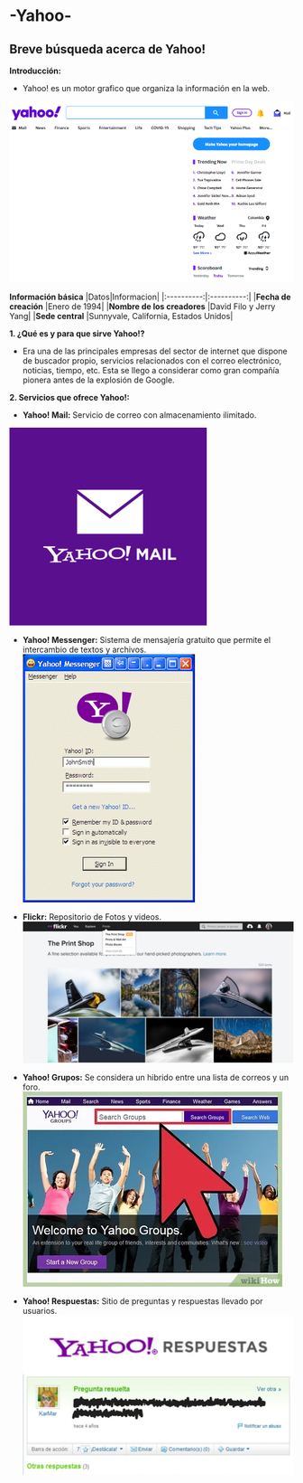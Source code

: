 # -Yahoo-
## Breve búsqueda acerca de Yahoo!

**Introducción:**

- Yahoo! es un motor grafico que organiza la información en la web.

![Yahoo pagina de inicio](https://github.com/SaraGJ1706/-Yahoo-/blob/main/Yahoo%20pagina%20de%20inicio.png)

**Información básica**
|Datos|Informacion|
|:----------:|:----------:|
|**Fecha de creación** |Enero de 1994|
|**Nombre de los creadores** |David Filo y Jerry Yang|
|**Sede central** |Sunnyvale, California, Estados Unidos|

**1. ¿Qué es y para que sirve Yahoo!?**

- Era una de las principales empresas del sector de internet que dispone de buscador propio, servicios relacionados con el correo electrónico, noticias, tiempo, etc. Esta se llego a considerar como gran compañía pionera antes de la explosión de Google.

**2. Servicios que ofrece Yahoo!:**

- **Yahoo! Mail:** Servicio de correo con almacenamiento ilimitado.

![Yahoo mail](https://github.com/SaraGJ1706/-Yahoo-/blob/main/Yahoo%20mail.png)

- **Yahoo! Messenger:** Sistema de mensajería gratuito que permite el intercambio de textos y archivos.
![Yahoo Messenger](https://github.com/SaraGJ1706/-Yahoo-/blob/main/Messanger.gif)

- **Flickr:** Repositorio de Fotos y videos.
![Flickrs](https://github.com/SaraGJ1706/-Yahoo-/blob/main/flocker.jpg)

- **Yahoo! Grupos:** Se considera un hibrido entre una lista de correos y un foro.
![Grupos](https://github.com/SaraGJ1706/-Yahoo-/blob/main/grupos.jpg)

- **Yahoo! Respuestas:** Sitio de preguntas y respuestas llevado por usuarios.
![Respuetas](https://github.com/SaraGJ1706/-Yahoo-/blob/main/respuestas.jpg)


 
